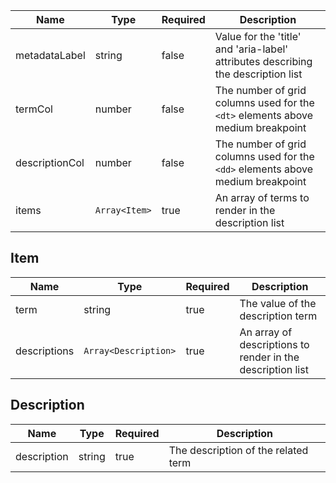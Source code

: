 | Name           | Type          | Required | Description                                                                       |
| -------------- | ------------- | -------- | --------------------------------------------------------------------------------- |
| metadataLabel  | string        | false    | Value for the 'title' and 'aria-label' attributes describing the description list |
| termCol        | number        | false    | The number of grid columns used for the `<dt>` elements above medium breakpoint   |
| descriptionCol | number        | false    | The number of grid columns used for the `<dd>` elements above medium breakpoint   |
| items          | `Array<Item>` | true     | An array of terms to render in the description list                               |

## Item

| Name         | Type                 | Required | Description                                                |
| ------------ | -------------------- | -------- | ---------------------------------------------------------- |
| term         | string               | true     | The value of the description term                          |
| descriptions | `Array<Description>` | true     | An array of descriptions to render in the description list |

## Description

| Name        | Type   | Required | Description                         |
| ----------- | ------ | -------- | ----------------------------------- |
| description | string | true     | The description of the related term |
